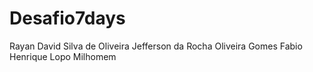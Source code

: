 # Desafio7days
Rayan David Silva de Oliveira
Jefferson da Rocha Oliveira Gomes
Fabio Henrique Lopo Milhomem
